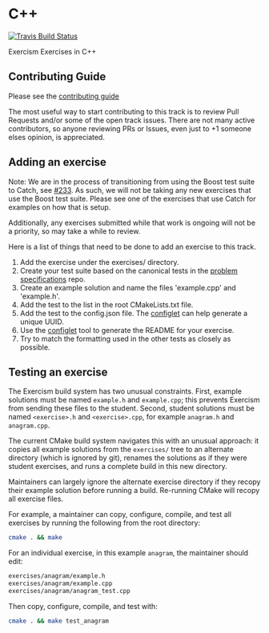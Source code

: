 # C++

[![Travis Build Status](https://api.travis-ci.org/exercism/cpp.svg?branch=master)](https://travis-ci.org/exercism/cpp)

Exercism Exercises in C++

## Contributing Guide

Please see the [contributing guide](https://github.com/exercism/docs/blob/master/contributing-to-language-tracks/README.md)

The most useful way to start contributing to this track is to review Pull Requests and/or some of the open track issues.
There are not many active contributors, so anyone reviewing PRs or Issues, even just to +1 someone elses opinion, is appreciated.

## Adding an exercise

Note: We are in the process of transitioning from using the Boost test suite to
Catch, see [#233](https://github.com/exercism/cpp/issues/233). As such, we will
not be taking any new exercises that use the Boost test suite. Please see one
of the exercises that use Catch for examples on how that is setup.

Additionally, any exercises submitted while that work is ongoing will not be a
priority, so may take a while to review.

Here is a list of things that need to be done to add an exercise to this track.

1. Add the exercise under the exercises/ directory.
2. Create your test suite based on the canonical tests in the [problem specifications](https://github.com/exercism/problem-specifications) repo.
3. Create an example solution and name the files 'example.cpp' and 'example.h'.
4. Add the test to the list in the root CMakeLists.txt file.
5. Add the test to the config.json file. The [configlet](https://github.com/exercism/configlet) can help generate a unique UUID.
6. Use the [configlet](https://github.com/exercism/configlet) tool to generate the README for your exercise.
7. Try to match the formatting used in the other tests as closely as possible.

## Testing an exercise

The Exercism build system has two unusual constraints. First, example solutions
must be named `example.h` and `example.cpp`; this prevents Exercism from sending
these files to the student. Second, student solutions must be named `<exercise>.h`
and `<exercise>.cpp`, for example `anagram.h` and `anagram.cpp`.

The current CMake build system navigates this with an unusual approach: it copies
all example solutions from the `exercises/` tree to an alternate directory
(which is ignored by git), renames the solutions as if they were student exercises,
and runs a complete build in this new directory.

Maintainers can largely ignore the alternate exercise directory if they recopy
their example solution before running a build. Re-running CMake will recopy
all exercise files.

For example, a maintainer can copy, configure, compile, and test all exercises by
running the following from the root directory:
```bash
cmake . && make
```

For an individual exercise, in this example `anagram`, the maintainer should edit:
```bash
exercises/anagram/example.h
exercises/anagram/example.cpp
exercises/anagram/anagram_test.cpp
```

Then copy, configure, compile, and test with:
```bash
cmake . && make test_anagram
```
